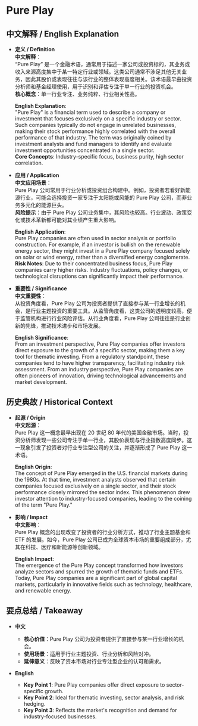 # Pure Play

## 中文解释 / English Explanation

* **定义 / Definition**  
  **中文解释**：  
  “Pure Play” 是一个金融术语，通常用于描述一家公司或投资标的，其业务或收入来源高度集中于某一特定行业或领域。这类公司通常不涉足其他无关业务，因此其股价或表现往往与该行业的整体表现高度相关。该术语最早由投资分析师和基金经理使用，用于识别和评估专注于单一行业的投资机会。  
  **核心概念**：单一行业专注、业务纯粹、行业相关性高。  

  **English Explanation**:  
  "Pure Play" is a financial term used to describe a company or investment that focuses exclusively on a specific industry or sector. Such companies typically do not engage in unrelated businesses, making their stock performance highly correlated with the overall performance of that industry. The term was originally coined by investment analysts and fund managers to identify and evaluate investment opportunities concentrated in a single sector.  
  **Core Concepts**: Industry-specific focus, business purity, high sector correlation.  

* **应用 / Application**  
  **中文应用场景**：  
  Pure Play 公司常用于行业分析或投资组合构建中。例如，投资者若看好新能源行业，可能会选择投资一家专注于太阳能或风能的 Pure Play 公司，而非业务多元化的能源巨头。  
  **风险提示**：由于 Pure Play 公司业务集中，其风险也较高。行业波动、政策变化或技术革新都可能对其业绩产生重大影响。  

  **English Application**:  
  Pure Play companies are often used in sector analysis or portfolio construction. For example, if an investor is bullish on the renewable energy sector, they might invest in a Pure Play company focused solely on solar or wind energy, rather than a diversified energy conglomerate.  
  **Risk Notes**: Due to their concentrated business focus, Pure Play companies carry higher risks. Industry fluctuations, policy changes, or technological disruptions can significantly impact their performance.  

* **重要性 / Significance**  
  **中文重要性**：  
  从投资角度看，Pure Play 公司为投资者提供了直接参与某一行业增长的机会，是行业主题投资的重要工具。从监管角度看，这类公司的透明度较高，便于监管机构进行行业风险评估。从行业角度看，Pure Play 公司往往是行业创新的先锋，推动技术进步和市场发展。  

  **English Significance**:  
  From an investment perspective, Pure Play companies offer investors direct exposure to the growth of a specific sector, making them a key tool for thematic investing. From a regulatory standpoint, these companies tend to have higher transparency, facilitating industry risk assessment. From an industry perspective, Pure Play companies are often pioneers of innovation, driving technological advancements and market development.  

## 历史典故 / Historical Context

* **起源 / Origin**  
  **中文起源**：  
  Pure Play 这一概念最早出现在 20 世纪 80 年代的美国金融市场。当时，投资分析师发现一些公司专注于单一行业，其股价表现与行业指数高度同步。这一现象引发了投资者对行业专注型公司的关注，并逐渐形成了 Pure Play 这一术语。  

  **English Origin**:  
  The concept of Pure Play emerged in the U.S. financial markets during the 1980s. At that time, investment analysts observed that certain companies focused exclusively on a single sector, and their stock performance closely mirrored the sector index. This phenomenon drew investor attention to industry-focused companies, leading to the coining of the term "Pure Play."  

* **影响 / Impact**  
  **中文影响**：  
  Pure Play 概念的出现改变了投资者的行业分析方式，推动了行业主题基金和 ETF 的发展。如今，Pure Play 公司已成为全球资本市场的重要组成部分，尤其在科技、医疗和新能源等创新领域。  

  **English Impact**:  
  The emergence of the Pure Play concept transformed how investors analyze sectors and spurred the growth of thematic funds and ETFs. Today, Pure Play companies are a significant part of global capital markets, particularly in innovative fields such as technology, healthcare, and renewable energy.  

## 要点总结 / Takeaway

* **中文**  
  - **核心价值**：Pure Play 公司为投资者提供了直接参与某一行业增长的机会。  
  - **使用场景**：适用于行业主题投资、行业分析和风险对冲。  
  - **延伸意义**：反映了资本市场对行业专注型企业的认可和需求。  

* **English**  
  - **Key Point 1**: Pure Play companies offer direct exposure to sector-specific growth.  
  - **Key Point 2**: Ideal for thematic investing, sector analysis, and risk hedging.  
  - **Key Point 3**: Reflects the market's recognition and demand for industry-focused businesses.